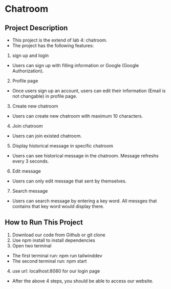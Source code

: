 # Chatroom
## Project Description
- This project is the extend of lab 4: chatroom.
- The project has the following features:
1. sign up and login
- Users can sign up with filling information or Google (Google Authorization).
2. Profile page
- Once users sign up an account, users can edit their information (Email is not changable) in profile page.
3. Create new chatroom
- Users can create new chatroom with maximum 10 characters.
4. Join chatroom
- Users can join existed chatroom.
5. Display historical message in specific chatroom
- Users can see historical message in the chatroom. Message refreshs every 3 seconds.
6. Edit message
- Users can only edit message that sent by themselves.
7. Search message
- Users can search message by entering a key word. All messges that contains that key word would display there.
## How to Run This Project
1. Download our code from Github or git clone
2. Use npm install to install dependencies
3. Open two terminal
- The first terminal run: npm run tailwinddev
- The second terminal run: npm start
4. use url: localhost:8080 for our login page
- After the above 4 steps, you should be able to access our website.
